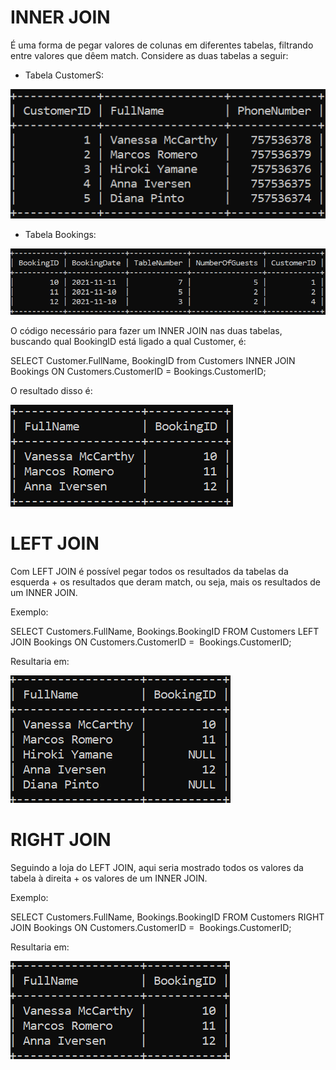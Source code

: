 # INNER JOIN

É uma forma de pegar valores de colunas em diferentes tabelas, filtrando entre valores que dêem match.
Considere as duas tabelas a seguir:

* Tabela CustomerS:

<img src="../../src/Pasta03/innerJoinCustomer.png" />

* Tabela Bookings:

<img src="../../src/Pasta03/innerJoinBooking.png"/>

O código necessário para fazer um INNER JOIN nas duas tabelas, buscando qual BookingID está ligado a qual Customer, é:

SELECT Customer.FullName, BookingID from Customers INNER JOIN Bookings ON Customers.CustomerID = Bookings.CustomerID;

O resultado disso é:

<img src="../../src/Pasta03/innerJoinJoinned.png"/>


# LEFT JOIN

Com LEFT JOIN é possível pegar todos os resultados da tabelas da esquerda + os resultados que deram match, ou seja, mais os resultados de um INNER JOIN.

Exemplo:

SELECT Customers.FullName, Bookings.BookingID 
FROM Customers LEFT JOIN Bookings 
ON Customers.CustomerID =  Bookings.CustomerID; 

Resultaria em: 

<img src="../../src/Pasta03/leftJoin.png"/>


# RIGHT JOIN

Seguindo a loja do LEFT JOIN, aqui seria mostrado todos os valores da tabela à direita + os valores de um INNER JOIN.

Exemplo:

SELECT Customers.FullName, Bookings.BookingID 
FROM Customers RIGHT JOIN Bookings 
ON Customers.CustomerID =  Bookings.CustomerID;


Resultaria em: 

<img src="../../src/Pasta03/rightJoin.png"/>